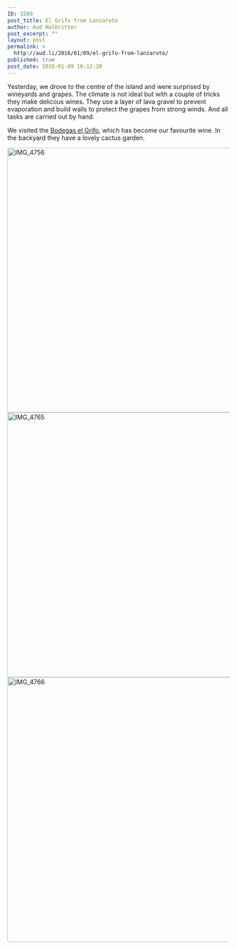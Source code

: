 ```yaml
---
ID: 3269
post_title: El Grifo from Lanzarote
author: Aud Halbritter
post_excerpt: ""
layout: post
permalink: >
  http://aud.li/2016/01/09/el-grifo-from-lanzarote/
published: true
post_date: 2016-01-09 16:12:38
---
```

Yesterday, we drove to the centre of the island and were surprised by wineyards and grapes. The climate is not ideal but with a couple of tricks they make delicous wines. They use a layer of lava gravel to prevent evaporation and build walls to protect the grapes from strong winds. And all tasks are carried out by hand.

We visited the <a href="http://www.elgrifo.com/en/">Bodegas el Grifo</a>, which has become our favourite wine. In the backyard they have a lovely cactus garden.

<a href="http://aud.li/wp-content/uploads/2016/01/IMG_4756.jpg"><img class="alignnone wp-image-3271 size-large" src="http://aud.li/wp-content/uploads/2016/01/IMG_4756-1024x683.jpg" alt="IMG_4756" width="900" height="600" /></a> <a href="http://aud.li/wp-content/uploads/2016/01/IMG_4765.jpg"><img class="alignnone wp-image-3272 size-large" src="http://aud.li/wp-content/uploads/2016/01/IMG_4765-1024x683.jpg" alt="IMG_4765" width="900" height="600" /></a> <a href="http://aud.li/wp-content/uploads/2016/01/IMG_4766.jpg"><img class="alignnone wp-image-3273 size-large" src="http://aud.li/wp-content/uploads/2016/01/IMG_4766-1024x683.jpg" alt="IMG_4766" width="900" height="600" /></a>

&nbsp;